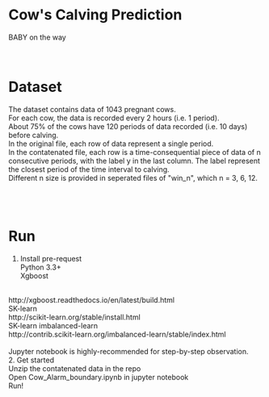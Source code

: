 # Cow's Calving Prediction
BABY on the way
<br/>
<br/>
<br/>
# Dataset
The dataset contains data of 1043 pregnant cows.<br/>
For each cow, the data is recorded every 2 hours (i.e. 1 period).<br/>
About 75% of the cows have 120 periods of data recorded (i.e. 10 days) before calving.<br/>
In the original file, each row of data represent a single period.<br/>
In the contatenated file, each row is a time-consequential piece of data of n consecutive periods, with the label y in the last column.
The label represent the closest period of the time interval to calving.<br/>
Different n size is provided in seperated files of "win_n", which n = 3, 6, 12.
<br/>
<br/>
<br/>
<br/>
# Run<br/>
1. Install pre-request<br/>
Python 3.3+<br/>
Xgboost
<br/>
http://xgboost.readthedocs.io/en/latest/build.html
<br/>
SK-learn
<br/>
http://scikit-learn.org/stable/install.html
<br/>
SK-learn imbalanced-learn
<br/>
http://contrib.scikit-learn.org/imbalanced-learn/stable/index.html
<br/>
<br/>
Jupyter notebook is highly-recommended for step-by-step observation.
<br/>
2. Get started<br/>
Unzip the contatenated data in the repo
<br/>
Open Cow_Alarm_boundary.ipynb in jupyter notebook
<br/>
Run!


